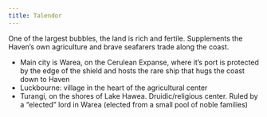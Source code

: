 ```yaml
---
title: Talendor
---
```


One of the largest bubbles, the land is rich and fertile. Supplements the Haven’s own agriculture and brave seafarers trade along the coast.

- Main city is Warea, on the Cerulean Expanse, where it’s port is protected by the edge of the shield and hosts the rare ship that hugs the coast down to Haven
- Luckbourne: village in the heart of the agricultural center
- Turangi, on the shores of Lake Hawea. Druidic/religious center.
Ruled by a “elected” lord in Warea (elected from a small pool of noble families)
